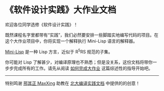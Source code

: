 # 《软件设计实践》大作业文档

欢迎各位同学选修《软件设计实践》！

既然课程名字里都带有“实践”，我们必然要安排一些脚踏实地编写代码的项目。在这个大作业项目中，你将实现一个解释执行 Mini-Lisp 语言的解释器。

[Mini-Lisp](https://pku-software.github.io/mini-lisp-spec) 是一种 Lisp 方言，近似于 R<sup>5</sup>RS 规范的子集。

<ClientOnly>
  <MiniLisp />
</ClientOnly>

你可能对 Lisp 了解甚少，对编译原理也不熟悉；但是没关系，这份文档将带你一步步完成所有的工作。请先从阅读 [如何完成大作业](./preface/howto.md) 这篇综述性的指导开始吧。

-----

特别鸣谢 [邢其正 MaxXing](https://github.com/MaxXSoft) 助教在 [北大编译实践文档](https://pku-minic.github.io/online-doc/) 中提供的的创意！
